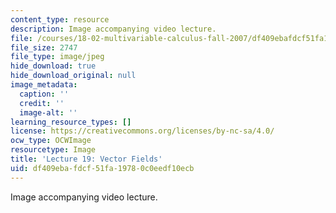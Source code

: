 ```yaml
---
content_type: resource
description: Image accompanying video lecture.
file: /courses/18-02-multivariable-calculus-fall-2007/df409ebafdcf51fa19780c0eedf10ecb_19.jpg
file_size: 2747
file_type: image/jpeg
hide_download: true
hide_download_original: null
image_metadata:
  caption: ''
  credit: ''
  image-alt: ''
learning_resource_types: []
license: https://creativecommons.org/licenses/by-nc-sa/4.0/
ocw_type: OCWImage
resourcetype: Image
title: 'Lecture 19: Vector Fields'
uid: df409eba-fdcf-51fa-1978-0c0eedf10ecb
---
```

Image accompanying video lecture.